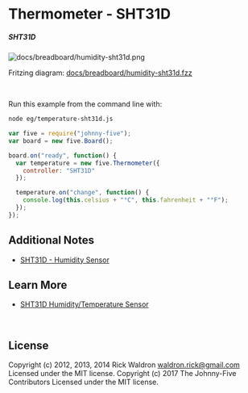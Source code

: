 <!--remove-start-->

# Thermometer - SHT31D

<!--remove-end-->






##### SHT31D



![docs/breadboard/humidity-sht31d.png](breadboard/humidity-sht31d.png)<br>

Fritzing diagram: [docs/breadboard/humidity-sht31d.fzz](breadboard/humidity-sht31d.fzz)

&nbsp;




Run this example from the command line with:
```bash
node eg/temperature-sht31d.js
```


```javascript
var five = require("johnny-five");
var board = new five.Board();

board.on("ready", function() {
  var temperature = new five.Thermometer({
    controller: "SHT31D"
  });

  temperature.on("change", function() {
    console.log(this.celsius + "°C", this.fahrenheit + "°F");
  });
});


```








## Additional Notes
- [SHT31D - Humidity Sensor](https://www.adafruit.com/products/2857)


## Learn More

- [SHT31D Humidity/Temperature Sensor](https://www.adafruit.com/products/2857)

&nbsp;

<!--remove-start-->

## License
Copyright (c) 2012, 2013, 2014 Rick Waldron <waldron.rick@gmail.com>
Licensed under the MIT license.
Copyright (c) 2017 The Johnny-Five Contributors
Licensed under the MIT license.

<!--remove-end-->
